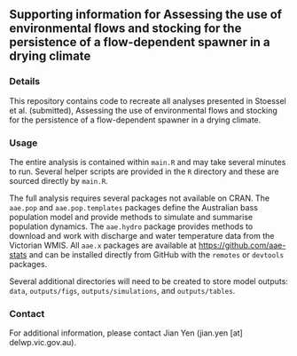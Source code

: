 ## Supporting information for Assessing the use of environmental flows and stocking for the persistence of a flow-dependent spawner in a drying climate


### Details

This repository contains code to recreate all analyses presented in Stoessel et al. (submitted), Assessing the use of environmental flows and stocking for the persistence of a flow-dependent spawner in a drying climate.


### Usage

The entire analysis is contained within `main.R` and may take several minutes to run. Several helper scripts are provided in the `R` directory and these are sourced directly by `main.R`.

The full analysis requires several packages not available on CRAN. The `aae.pop` and `aae.pop.templates` packages define the Australian bass population model and provide methods to simulate and summarise population dynamics. The `aae.hydro` package provides methods to download and work with discharge and water temperature data from the Victorian WMIS. All `aae.x` packages are available at https://github.com/aae-stats and can be installed directly from GitHub with the `remotes` or `devtools` packages.

Several additional directories will need to be created to store model outputs: `data`, `outputs/figs`, `outputs/simulations`, and `outputs/tables`.


### Contact

For additional information, please contact Jian Yen (jian.yen [at] delwp.vic.gov.au).

